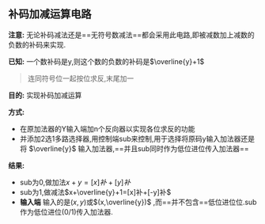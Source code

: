 ## 补码加减运算电路
**注意:** 无论补码减法还是==无符号数减法==都会采用此电路,即被减数加上减数的负数的补码来实现.

**已知:** 一个数补码是y,则这个数的负数的补码是$\overline{y}+1$
> 连同符号位一起按位求反,末尾加一

**目的:** 实现补码加减运算

**方式:** 
- 在原加法器的Y输入端加n个反向器以实现各位求反的功能
- 并添加2选1多路选择器,用控制端sub来控制,用于选择将原码y输入加法器还是将 $\overline{y}$ 输入加法器,==并且sub同时作为低位进位传入加法器==

**结果:** 
- sub为0,做加法$x+y=[x]补+[y]补$
- sub为1,做减法$x+\overline{y}+1=[x]补+[-y]补$
- **输入端** 输入的是$(x,y)$或$(x,\overline{y})$ ,而==并不包含==低位进位位.sub作为低位进位(0/1)传入加法器.